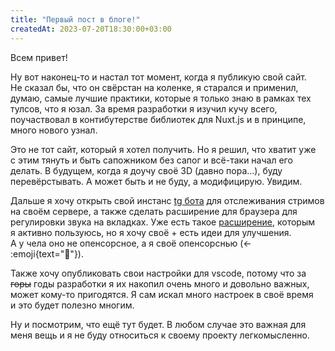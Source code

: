 ```yaml
---
title: "Первый пост в блоге!"
createdAt: 2023-07-20T18:30:00+03:00
---
```


Всем привет!

Ну&nbsp;вот наконец-то и&nbsp;настал тот момент, когда я&nbsp;публикую свой сайт. Не&nbsp;сказал&nbsp;бы, что он&nbsp;свёрстан на&nbsp;коленке, я&nbsp;старался и&nbsp;применил, думаю, самые лучшие практики, которые я&nbsp;только знаю в&nbsp;рамках тех тулсов, что я&nbsp;юзал. За&nbsp;время разработки я&nbsp;изучил кучу всего, поучаствовал в&nbsp;контибутерстве библиотек для Nuxt.js и&nbsp;в&nbsp;принципе, много нового узнал.

Это не&nbsp;тот сайт, который я&nbsp;хотел получить. Но&nbsp;я&nbsp;решил, что хватит уже с&nbsp;этим тянуть и&nbsp;быть сапожником без сапог и&nbsp;всё-таки начал его делать. В&nbsp;будущем, когда я&nbsp;доучу своё&nbsp;3D (давно пора...), буду перевёрстывать. А&nbsp;может быть и&nbsp;не&nbsp;буду, а&nbsp;модифицирую. Увидим.

Дальше я&nbsp;хочу открыть свой инстанс [tg&nbsp;бота](https://github.com/Feverqwe/twiMonBot) для отслеживания стримов на&nbsp;своём сервере, а&nbsp;также сделать расширение для браузера для регулировки звука на&nbsp;вкладках. Уже есть такое [расширение](https://chrome.google.com/webstore/detail/volume-master/jghecgabfgfdldnmbfkhmffcabddioke), которым я&nbsp;активно пользуюсь, но&nbsp;я&nbsp;хочу своё + есть идеи для улучшения. А&nbsp;у&nbsp;чела оно не&nbsp;опенсорсное, а&nbsp;я&nbsp;своё опенсорснью (&larr; :emoji{text="🤣"}).

Также хочу опубликовать свои настройки для vscode, потому что за ~~горы~~ годы разработки я&nbsp;их&nbsp;накопил очень много и&nbsp;довольно важных, может кому-то пригодятся. Я&nbsp;сам искал много настроек в&nbsp;своё время и&nbsp;это будет полезно многим.

Ну&nbsp;и&nbsp;посмотрим, что ещё тут будет. В&nbsp;любом случае это важная для меня вещь и&nbsp;я&nbsp;не&nbsp;буду относиться к&nbsp;своему проекту легкомысленно.

